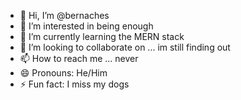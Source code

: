 - 👋 Hi, I’m @bernaches
- 👀 I’m interested in being enough
- 🌱 I’m currently learning the MERN stack
- 💞️ I’m looking to collaborate on ... im still finding out  
- 📫 How to reach me ... never
- 😄 Pronouns: He/Him
- ⚡ Fun fact: I miss my dogs

<!---
bernaches/bernaches is a ✨ special ✨ repository because its `README.md` (this file) appears on your GitHub profile.
You can click the Preview link to take a look at your changes.
--->
